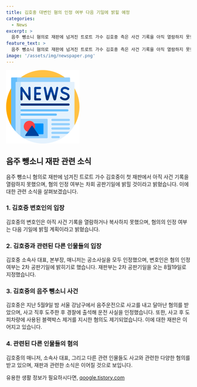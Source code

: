 ```yaml
---
title: 김호중 대변인 혐의 인정 여부 다음 기일에 밝힐 예정
categories:
  - News
excerpt: >
  음주 뺑소니 혐의로 재판에 넘겨진 트로트 가수 김호중 측은 사건 기록을 아직 열람하지 못했고, 혐의 인정 여부는 다음 기일에 밝힐 것이라고 밝혔다. 김호중은 법정에 출석하며 가수입니다라고 짧게 답했고, 팬들과 가족들이 눈물을 흘렸다. 김씨의 변호인은 2차 공판기일에 혐의 인정 여부를 밝힐 것이라고 전했으며, 재판부는 8월 19일을 2차 공판기일로 지정했다.
feature_text: >
  음주 뺑소니 혐의로 재판에 넘겨진 트로트 가수 김호중 측은 사건 기록을 아직 열람하지 못했고, 혐의 인정 여부는 다음 기일에 밝힐 것이라고 밝혔다. 김호중은 법정에 출석하며 가수입니다라고 짧게 답했고, 팬들과 가족들이 눈물을 흘렸다. 김씨의 변호인은 2차 공판기일에 혐의 인정 여부를 밝힐 것이라고 전했으며, 재판부는 8월 19일을 2차 공판기일로 지정했다.
image: '/assets/img/newspaper.png'
---
```


<p><img src="/assets/img/newspaper.png" alt="kimp 속보" /></p>

<h2 data-ke-size="size26">음주 뺑소니 재판 관련 소식</h2>

<p data-ke-size="size16">음주 뺑소니 혐의로 재판에 넘겨진 트로트 가수 김호중이 첫 재판에서 아직 사건 기록을 열람하지 못했으며, 혐의 인정 여부는 차회 공판기일에 밝힐 것이라고 밝혔습니다. 이에 대한 관련 소식을 살펴보겠습니다.</p>

<h3><b>1. 김호중 변호인의 입장</b></h3>

<p data-ke-size="size16">김호중의 변호인은 아직 사건 기록을 열람하거나 복사하지 못했으며, 혐의의 인정 여부는 다음 기일에 밝힐 계획이라고 밝혔습니다.</p>

<h3><b>2. 김호중과 관련된 다른 인물들의 입장</b></h3>

<p data-ke-size="size16">김호중 소속사 대표, 본부장, 매니저는 공소사실을 모두 인정했으며, 변호인은 혐의 인정 여부는 2차 공판기일에 밝히기로 했습니다. 재판부는 2차 공판기일을 오는 8월19일로 지정했습니다.</p>

<h3><b>3. 김호중의 음주 뺑소니 사건</b></h3>

<p data-ke-size="size16">김호중은 지난 5월9일 밤 서울 강남구에서 음주운전으로 사고를 내고 달아난 혐의를 받았으며, 사고 직후 도주한 후 경찰에 출석해 운전 사실을 인정했습니다. 또한, 사고 후 도피차량에 사용된 블랙박스 제거를 지시한 혐의도 제기되었습니다. 이에 대한 재판은 이어지고 있습니다.</p>

<h3><b>4. 관련된 다른 인물들의 혐의</b></h3>

<p data-ke-size="size16">김호중의 매니저, 소속사 대표, 그리고 다른 관련 인물들도 사고와 관련한 다양한 혐의를 받고 있으며, 재판과 관련한 소식은 이어질 것으로 보입니다.</p>
유용한 생활 정보가 필요하시다면, <a href="https://qoogle.tistory.com" rel="dofollow">qoogle.tistory.com</a>


